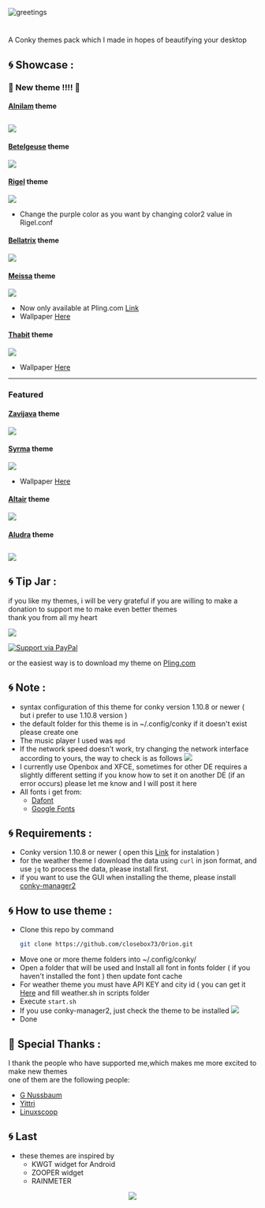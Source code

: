 ![greetings](/Asset/Orion.png)
<!-- BADGES -->
<h1>
  <a href="#--------">
    <img alt="" align="right" src="https://badges.pufler.dev/visits/closebox73/Orion?style=round-square&label=&color=282C35&logo=github&logoColor=white&labelColor=ff7f2a"/>
  </a>
</h1>
A Conky themes pack which I made in hopes of beautifying your desktop 

## :cyclone: Showcase :

### :rocket: New theme !!!! :rocket:
#### [Alnilam](/Alnilam) theme

![](/Alnilam/preview.png)
---------------------------------------------------
#### [Betelgeuse](/Betelgeuse) theme

![](/Betelgeuse/preview.png)
#### [Rigel](/Rigel) theme

![](/Rigel/preview.png)
- Change the purple color as you want by changing color2 value in Rigel.conf
#### [Bellatrix](/Bellatrix) theme

![](/Bellatrix/preview.png)
#### [Meissa](/Meissa) theme

![](/Asset/meissa.png)
- Now only available at Pling.com [Link](https://www.pling.com/p/1835096/)
- Wallpaper [Here](https://unsplash.com/photos/3ytjETpQMNY)
#### [Thabit](/Thabit) theme

![](/Thabit/preview.png)
- Wallpaper [Here](https://unsplash.com/photos/bAYnUAtV9aY)
---------------------------------------------------
### Featured
#### [Zavijava](/Zavijava) theme

![](/Zavijava/preview.png)
#### [Syrma](/Syrma) theme

![](/Syrma/preview.png)
- Wallpaper [Here](https://unsplash.com/photos/cRCyuPRuVfw)
#### [Altair](/Altair) theme

![](/Altair/preview.png)
#### [Aludra](/Aludra) theme

![](/Aludra/preview.png)
-----------------------------------------------------

## :cyclone: Tip Jar :
if you like my themes, i will be very grateful if you are willing to make a donation to support me to make even better themes<br />
thank you from all my heart

[![](https://ko-fi.com/img/githubbutton_sm.svg)](https://ko-fi.com/closebox73)

[![Support via PayPal](https://cdn.rawgit.com/twolfson/paypal-github-button/1.0.0/dist/button.svg)](https://www.paypal.me/closebox73/)

or the easiest way is to download my theme on [Pling.com](https://www.pling.com/u/closebox73x) 

## :cyclone: Note :
- syntax configuration of this theme for conky version 1.10.8 or newer  ( but i prefer to use 1.10.8 version )
- the default folder for this theme is in ~/.config/conky if it doesn't exist please create one
- The music player I used was `mpd`
- If the network speed doesn't work, try changing the network interface according to yours, the way to check is as follows
	![](/Asset/Wlan.png)
- I currently use Openbox and XFCE, sometimes for other DE requires a slightly different setting
	if you know how to set it on another DE (if an error occurs) please let me know and I will post it here
- All fonts i get from:
	 - [Dafont](https://www.dafont.com)
	 - [Google Fonts](https://fonts.google.com) 

## :cyclone: Requirements :
- Conky version 1.10.8 or newer ( open this  [Link](https://github.com/brndnmtthws/conky) for instalation )
- for the weather theme I download the data using `curl` in json format, and use `jq` to process the data, please install first.
- if you want to use the GUI when installing the theme, please install [conky-manager2](https://github.com/zcot/conky-manager2)

## :cyclone: How to use theme :
- Clone this repo by command
  ```bash
  git clone https://github.com/closebox73/Orion.git
  ```
- Move one or more theme folders into ~/.config/conky/
- Open a folder that will be used and Install all font in fonts folder ( if you haven't installed the font ) then update font cache
- For weather theme you must have API KEY and city id ( you can get it [Here](https://openweathermap.org) and fill weather.sh in scripts folder
- Execute `start.sh`
- If you use conky-manager2, just check the theme to be installed
	![](/Asset/CM2.png)
- Done

## :gift: Special Thanks :
I thank the people who have supported me,which makes me more excited to make new themes<br />
one of them are the following people:

- [G Nussbaum](https://github.com/gnussbaum67)
- [Yittri](https://github.com/yittri)
- [Linuxscoop](https://github.com/linuxscoop/)

## :cyclone: Last
- these themes are inspired by
	- KWGT widget for Android
	- ZOOPER widget
	- RAINMETER 

<p align="center"><a href="https://github.com/closebox73/Orion/blob/master/LICENSE"><img src="https://img.shields.io/static/v1.svg?style=rounded-square&label=License&message=MIT-License&logoColor=white&logo=github&colorA=282C35&colorB=ff7f2a"/></a></p>
